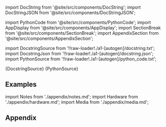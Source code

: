 
[//]: # (Custom component imports)

import DocString from '@site/src/components/DocString';
import DocStringJSON from '@site/src/components/DocStringJSON';

import PythonCode from '@site/src/components/PythonCode';
import AppDisplay from '@site/src/components/AppDisplay';
import SectionBreak from '@site/src/components/SectionBreak';
import AppendixSection from '@site/src/components/AppendixSection';

[//]: # (Docstring)

import DocstringSource from '!!raw-loader!./a1-[autogen]/docstring.txt';
import DocstringJson from '!!raw-loader!./a1-[autogen]/docstring.json';
import PythonSource from '!!raw-loader!./a1-[autogen]/python_code.txt';

<DocString>{DocstringSource}</DocString>
<DocStringJSON data={DocstringJson} />
<PythonCode GLink='IO/IMAGING/WEBCAM/WEBCAM.py'>{PythonSource}</PythonCode>

<SectionBreak />

    

[//]: # (Examples)

## Examples

<AppDisplay 
  GLink='IO/IMAGING/WEBCAM'
  nodeLabel='WEBCAM'>
</AppDisplay>

<SectionBreak />

    

[//]: # (Appendix)

import Notes from './appendix/notes.md';
import Hardware from './appendix/hardware.md';
import Media from './appendix/media.md';

## Appendix

<AppendixSection index={0} folderPath='nodes/IO/IMAGING/WEBCAM/appendix/'><Notes /></AppendixSection>
<AppendixSection index={1} folderPath='nodes/IO/IMAGING/WEBCAM/appendix/'><Hardware /></AppendixSection>
<AppendixSection index={2} folderPath='nodes/IO/IMAGING/WEBCAM/appendix/'><Media /></AppendixSection>


